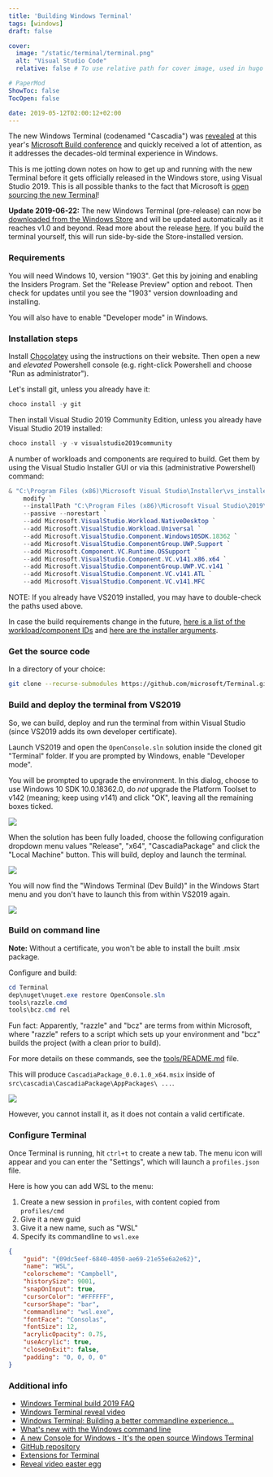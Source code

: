 ```yaml
---
title: 'Building Windows Terminal'
tags: [windows]
draft: false

cover:
  image: "/static/terminal/terminal.png"
  alt: "Visual Studio Code"
  relative: false # To use relative path for cover image, used in hugo Page-bundles

# PaperMod
ShowToc: false
TocOpen: false

date: 2019-05-12T02:00:12+02:00
---
```


The new Windows Terminal (codenamed "Cascadia") was [revealed](https://www.youtube.com/watch?v=8gw0rXPMMPE) at this year's [Microsoft Build conference](https://www.microsoft.com/en-us/build) and quickly received a lot of attention, as it addresses the decades-old terminal experience in Windows.

This is me jotting down notes on how to get up and running with the new Terminal before it gets officially released in the Windows store, using Visual Studio 2019. This is all possible thanks to the fact that Microsoft is [open sourcing the new Terminal](https://github.com/microsoft/Terminal)!

**Update 2019-06-22:** The new Windows Terminal (pre-release) can now be [downloaded from the Windows Store](https://www.microsoft.com/en-us/p/windows-terminal-preview/9n0dx20hk701) and will be updated automatically as it reaches v1.0 and beyond. Read more about the release [here](https://devblogs.microsoft.com/commandline/windows-terminal-microsoft-store-preview-release/). If you build the terminal yourself, this will run side-by-side the Store-installed version.

### Requirements

You will need Windows 10, version "1903". Get this by joining and enabling the Insiders Program. Set the "Release Preview" option and reboot. Then check for updates until you see the "1903" version downloading and installing.

You will also have to enable "Developer mode" in Windows.

### Installation steps

Install [Chocolatey](https://chocolatey.org/) using the instructions on their website. Then open a new and _elevated_ Powershell console (e.g. right-click Powershell and choose "Run as administrator").

Let's install git, unless you already have it:

```powershell
choco install -y git
```

Then install Visual Studio 2019 Community Edition, unless you already have Visual Studio 2019 installed:

```powershell
choco install -y -v visualstudio2019community
```

A number of workloads and components are required to build. Get them by using the Visual Studio Installer GUI or via this (administrative Powershell) command:

```powershell
& "C:\Program Files (x86)\Microsoft Visual Studio\Installer\vs_installershell.exe" `
    modify `
    --installPath "C:\Program Files (x86)\Microsoft Visual Studio\2019\Community" `
    --passive --norestart `
    --add Microsoft.VisualStudio.Workload.NativeDesktop `
    --add Microsoft.VisualStudio.Workload.Universal `
    --add Microsoft.VisualStudio.Component.Windows10SDK.18362 `
    --add Microsoft.VisualStudio.ComponentGroup.UWP.Support `
    --add Microsoft.Component.VC.Runtime.OSSupport `
    --add Microsoft.VisualStudio.Component.VC.v141.x86.x64 `
    --add Microsoft.VisualStudio.ComponentGroup.UWP.VC.v141 `
    --add Microsoft.VisualStudio.Component.VC.v141.ATL `
    --add Microsoft.VisualStudio.Component.VC.v141.MFC
```

NOTE: If you already have VS2019 installed, you may have to double-check the paths used above.

In case the build requirements change in the future, [here is a list of the workload/component IDs](https://docs.microsoft.com/en-us/visualstudio/install/workload-component-id-vs-build-tools?view=vs-2019) and [here are the installer arguments](https://docs.microsoft.com/en-us/visualstudio/install/use-command-line-parameters-to-install-visual-studio?view=vs-2019).

### Get the source code

In a directory of your choice:

```bash
git clone --recurse-submodules https://github.com/microsoft/Terminal.git
```

### Build and deploy the terminal from VS2019

So, we can build, deploy and run the terminal from within Visual Studio (since VS2019 adds its own developer certificate).

Launch VS2019 and open the `OpenConsole.sln` solution inside the cloned git "Terminal" folder. If you are prompted by Windows, enable "Developer mode".

You will be prompted to upgrade the environment. In this dialog, choose to use Windows 10 SDK 10.0.18362.0, do _not_ upgrade the Platform Toolset to v142 (meaning; keep using v141) and click "OK", leaving all the remaining boxes ticked.

![](/static/terminal/retarget.png)

When the solution has been fully loaded, choose the following configuration dropdown menu values "Release", "x64", "CascadiaPackage" and click the "Local Machine" button. This will build, deploy and launch the terminal.

![](/static/terminal/configuration.png)

You will now find the "Windows Terminal (Dev Build)" in the Windows Start menu and you don't have to launch this from within VS2019 again.

![](/static/terminal/start-menu.png)

### Build on command line

**Note:** Without a certificate, you won't be able to install the built .msix package.

Configure and build:

```powershell
cd Terminal
dep\nuget\nuget.exe restore OpenConsole.sln
tools\razzle.cmd
tools\bcz.cmd rel
```

Fun fact: Apparently, "razzle" and "bcz" are terms from within Microsoft, where "razzle" refers to a script which sets up your environment and "bcz" builds the project (with a clean prior to build).

For more details on these commands, see the [tools/README.md](https://github.com/microsoft/Terminal/blob/master/tools/README.md) file.

This will produce `CascadiaPackage_0.0.1.0_x64.msix` inside of `src\cascadia\CascadiaPackage\AppPackages\ ...`.

![](/static/terminal/msix-location.png)

However, you cannot install it, as it does not contain a valid certificate.

### Configure Terminal

Once Terminal is running, hit `ctrl+t` to create a new tab. The menu icon will appear and you can enter the "Settings", which will launch a `profiles.json` file.

Here is how you can add WSL to the menu:

1. Create a new session in `profiles`, with content copied from `profiles/cmd`
1. Give it a new guid
1. Give it a new name, such as "WSL"
1. Specify its commandline to `wsl.exe`

```json
{
    "guid": "{09dc5eef-6840-4050-ae69-21e55e6a2e62}",
    "name": "WSL",
    "colorscheme": "Campbell",
    "historySize": 9001,
    "snapOnInput": true,
    "cursorColor": "#FFFFFF",
    "cursorShape": "bar",
    "commandline": "wsl.exe",
    "fontFace": "Consolas",
    "fontSize": 12,
    "acrylicOpacity": 0.75,
    "useAcrylic": true,
    "closeOnExit": false,
    "padding": "0, 0, 0, 0"
}
```

### Additional info

- [Windows Terminal build 2019 FAQ](https://devblogs.microsoft.com/commandline/windows-terminal-build-2019-faq/)
- [Windows Terminal reveal video](https://www.youtube.com/watch?v=8gw0rXPMMPE)
- [Windows Terminal: Building a better commandline experience...](https://www.youtube.com/watch?v=KMudkRcwjCw)
- [What's new with the Windows command line](https://www.youtube.com/watch?v=veqs2WVou9M)
- [A new Console for Windows - It's the open source Windows Terminal](https://www.hanselman.com/blog/ANewConsoleForWindowsItsTheOpenSourceWindowsTerminal.aspx)
- [GitHub repository](https://github.com/microsoft/Terminal)
- [Extensions for Terminal](https://twitter.com/richturn_ms/status/1126515079518703616)
- [Reveal video easter egg](https://twitter.com/PengwinLinux/status/1126929652382093318)
